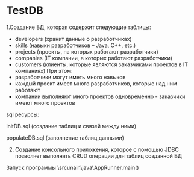 # TestDB

1.Создание БД, которая содержит следующие таблицы:
- developers (хранит данные о разработчиках)
- skills (навыки разработчиков – Java, C++, etc.)
- projects (проекты, на которых работают разработчики)
- companies (IT компании, в которых работают разработчики)
- customers (клиенты, которые являются заказчиками проектов в IT компаниях)
При этом:
- разработчики могут иметь много навыков
- каждый проект имеет много разработчиков, которые над ним работают
- компании выполняют много проектов одновременно - заказчики имеют много проектов

sql ресурсы:

initDB.sql (создание таблиц и связей между ними)

populateDB.sql (заполнение таблиц данными)

2. Создание консольного приложения, которое с помощью JDBC 
  позволяет выполнять CRUD операции для таблиц созданной БД
  
  Запуск программы \src\main\java\AppRunner.main()
